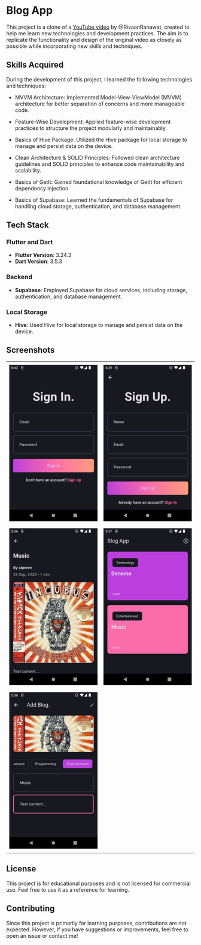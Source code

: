 # Blog App

This project is a clone of a [YouTube video](https://www.youtube.com/watch?v=CWvlOU2Y3Ik) by @RivaanRanawat, created to help me learn new technologies and development practices. The aim is to replicate the functionality and design of the original video as closely as possible while incorporating new skills and techniques.

## Skills Acquired

During the development of this project, I learned the following technologies and techniques:

- MVVM Architecture: Implemented Model-View-ViewModel (MVVM) architecture for better separation of concerns and more manageable code.

- Feature-Wise Development: Applied feature-wise development practices to structure the project modularly and maintainably.

- Basics of Hive Package: Utilized the Hive package for local storage to manage and persist data on the device.

- Clean Architecture & SOLID Principles: Followed clean architecture guidelines and SOLID principles to enhance code maintainability and scalability.

- Basics of GetIt: Gained foundational knowledge of GetIt for efficient dependency injection.

- Basics of Supabase: Learned the fundamentals of Supabase for handling cloud storage, authentication, and database management.

## Tech Stack

### Flutter and Dart

- **Flutter Version**: 3.24.3
- **Dart Version**: 3.5.3

### Backend

- **Supabase**: Employed Supabase for cloud services, including storage, authentication, and database management.

### Local Storage

- **Hive**: Used Hive for local storage to manage and persist data on the device.

## Screenshots

<table style="border-collapse: collapse; border: none; width: 100%;">
    <tr>
        <td style="border: none; padding: 8px; text-align: left;"> <img src="https://github.com/aalperen-dev/blog_app/blob/main/project_screenshots/sign_in.png"></td >
        <td style="border: none; padding: 8px; text-align: left;"> <img src="https://github.com/aalperen-dev/blog_app/blob/main/project_screenshots/sign_up.png"> </td>
    </tr>
    <tr>
        <td style="border: none; padding: 8px; text-align: left;"> <img src="https://github.com/aalperen-dev/blog_app/blob/main/project_screenshots/blog_details.png"></td >
        <td style="border: none; padding: 8px; text-align: left;"> <img src="https://github.com/aalperen-dev/blog_app/blob/main/project_screenshots/app_blogs.png"> </td>
    </tr>
    <tr>
        <td style="border: none; padding: 8px; text-align: left;"> <img src="https://github.com/aalperen-dev/blog_app/blob/main/project_screenshots/add_blog.png"></td >        
    </tr>
</table>

## License

This project is for educational purposes and is not licensed for commercial use. Feel free to use it as a reference for learning.

## Contributing

Since this project is primarily for learning purposes, contributions are not expected. However, if you have suggestions or improvements, feel free to open an issue or contact me!
